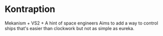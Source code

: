 # Kontraption
Mekanism + VS2 + A hint of space engineers
Aims to add a way to control ships that's easier than clockwork but not as simple as eureka.